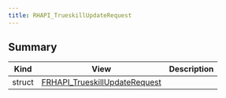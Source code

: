 ```yaml
---
title: RHAPI_TrueskillUpdateRequest
---
```


## Summary
| Kind | View | Description |
|------|------|-------------|
|struct|[FRHAPI_TrueskillUpdateRequest](/unreal-plugins/all/structfrhapi__trueskillupdaterequest/#structFRHAPI__TrueskillUpdateRequest)||
